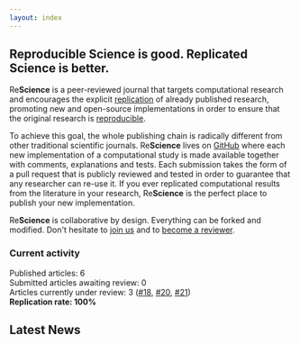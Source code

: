 ```yaml
---
layout: index
---
```


## Reproducible Science is good. Replicated Science is better.

Re**Science** is a peer-reviewed journal that targets computational research
and encourages the explicit [replication](faq) of already published research,
promoting new and open-source implementations in order to ensure that the
original research is [reproducible](faq).

To achieve this goal, the whole publishing chain is radically different from
other traditional scientific journals. Re**Science** lives on
[GitHub](https://github.com/ReScience/) where each new implementation of a
computational study is made available together with comments, explanations and
tests. Each submission takes the form of a pull request that is publicly
reviewed and tested in order to guarantee that any researcher can re-use it. If
you ever replicated computational results from the literature in your research,
Re**Science** is the perfect place to publish your new implementation.

Re**Science** is collaborative by design. Everything can be forked and
modified. Don't hesitate to [join us](faq) and to [become a reviewer](https://github.com/ReScience/ReScience/issues/27).


### Current activity

Published articles: 6  
Submitted articles awaiting review:	0  
Articles currently under review:	3 ([#18], [#20], [#21])  
**Replication rate: 100%**

[#18]: https://github.com/ReScience/ReScience-submission/pull/18
[#20]: https://github.com/ReScience/ReScience-submission/pull/20
[#21]: https://github.com/ReScience/ReScience-submission/pull/21

## Latest News

